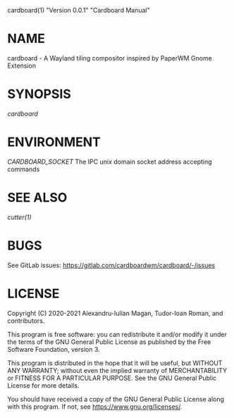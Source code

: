 cardboard(1) "Version 0.0.1" "Cardboard Manual"

# NAME
cardboard - A Wayland tiling compositor inspired by PaperWM Gnome Extension

# SYNOPSIS
*cardboard*

# ENVIRONMENT
*CARDBOARD_SOCKET*
    The IPC unix domain socket address accepting commands

# SEE ALSO
*cutter(1)*

# BUGS
See GitLab issues: https://gitlab.com/cardboardwm/cardboard/-/issues

# LICENSE
Copyright (C) 2020-2021 Alexandru-Iulian Magan, Tudor-Ioan Roman, and contributors.

This program is free software: you can redistribute it and/or modify it under the terms of the 
GNU General Public License as published by the Free Software Foundation, version 3.

This program is distributed in the hope that it will be useful, but WITHOUT ANY WARRANTY;
without even the implied warranty of MERCHANTABILITY or FITNESS FOR A PARTICULAR PURPOSE. 
See the GNU General Public License for more details.

You should have received a copy of the GNU General Public License along with this program. 
If not, see <https://www.gnu.org/licenses/>.
